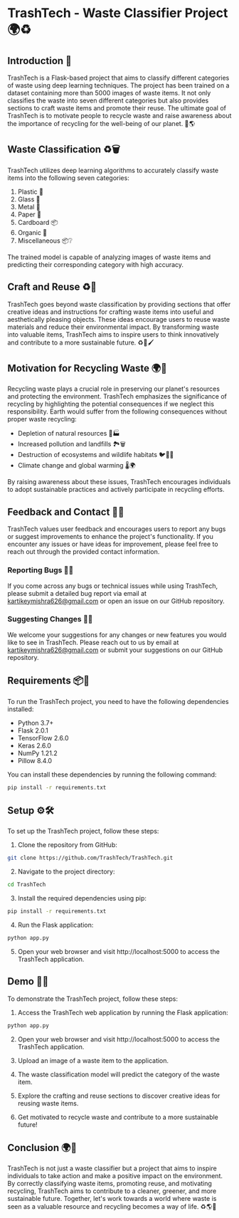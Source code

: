 # TrashTech - Waste Classifier Project 🌍♻️

## Introduction 📝
TrashTech is a Flask-based project that aims to classify different categories of waste using deep learning techniques. The project has been trained on a dataset containing more than 5000 images of waste items. It not only classifies the waste into seven different categories but also provides sections to craft waste items and promote their reuse. The ultimate goal of TrashTech is to motivate people to recycle waste and raise awareness about the importance of recycling for the well-being of our planet. 🌱🌎

## Waste Classification ♻️🗑️
TrashTech utilizes deep learning algorithms to accurately classify waste items into the following seven categories:
1. Plastic 🥤
2. Glass 🍶
3. Metal 🧱
4. Paper 📄
5. Cardboard 📦
6. Organic 🥕
7. Miscellaneous 📦❔

The trained model is capable of analyzing images of waste items and predicting their corresponding category with high accuracy.

## Craft and Reuse ♻️🎨
TrashTech goes beyond waste classification by providing sections that offer creative ideas and instructions for crafting waste items into useful and aesthetically pleasing objects. These ideas encourage users to reuse waste materials and reduce their environmental impact. By transforming waste into valuable items, TrashTech aims to inspire users to think innovatively and contribute to a more sustainable future. ♻️🔨🖌️

## Motivation for Recycling Waste 🌍💪
Recycling waste plays a crucial role in preserving our planet's resources and protecting the environment. TrashTech emphasizes the significance of recycling by highlighting the potential consequences if we neglect this responsibility. Earth would suffer from the following consequences without proper waste recycling:
- Depletion of natural resources 🌳🏭
- Increased pollution and landfills 🏞️🗑️
- Destruction of ecosystems and wildlife habitats 🐦🐢🐝
- Climate change and global warming 🌡️🌍

By raising awareness about these issues, TrashTech encourages individuals to adopt sustainable practices and actively participate in recycling efforts.

## Feedback and Contact 💬📧
TrashTech values user feedback and encourages users to report any bugs or suggest improvements to enhance the project's functionality. If you encounter any issues or have ideas for improvement, please feel free to reach out through the provided contact information.

### Reporting Bugs 🐞📮
If you come across any bugs or technical issues while using TrashTech, please submit a detailed bug report via email at kartikeymishra626@gmail.com or open an issue on our GitHub repository.

### Suggesting Changes 📝📮
We welcome your suggestions for any changes or new features you would like to see in TrashTech. Please reach out to us by email at kartikeymishra626@gmail.com or submit your suggestions on our GitHub repository.

## Requirements 📦🔧
To run the TrashTech project, you need to have the following dependencies installed:

- Python 3.7+
- Flask 2.0.1
- TensorFlow 2.6.0
- Keras 2.6.0
- NumPy 1.21.2
- Pillow 8.4.0

You can install these dependencies by running the following command:

```bash
pip install -r requirements.txt
```

## Setup ⚙️🛠️
To set up the TrashTech project, follow these steps:

1. Clone the repository from GitHub:

  ```bash
 git clone https://github.com/TrashTech/TrashTech.git
 ```
 2. Navigate to the project directory:

```bash
cd TrashTech
```
3. Install the required dependencies using pip:
```bash
pip install -r requirements.txt
```
4. Run the Flask application:
```bash
python app.py
```
5. Open your web browser and visit http://localhost:5000 to access the TrashTech application.

## Demo 📸🎥

To demonstrate the TrashTech project, follow these steps:

1. Access the TrashTech web application by running the Flask application:

```bash
python app.py
```
2. Open your web browser and visit http://localhost:5000 to access the TrashTech application.

3. Upload an image of a waste item to the application.

4. The waste classification model will predict the category of the waste item.

5. Explore the crafting and reuse sections to discover creative ideas for reusing waste items.

6. Get motivated to recycle waste and contribute to a more sustainable future!

## Conclusion 🌍🙌

TrashTech is not just a waste classifier but a project that aims to inspire individuals to take action and make a positive impact on the environment. By correctly classifying waste items, promoting reuse, and motivating recycling, TrashTech aims to contribute to a cleaner, greener, and more sustainable future. Together, let's work towards a world where waste is seen as a valuable resource and recycling becomes a way of life. ♻️🌎🌱
